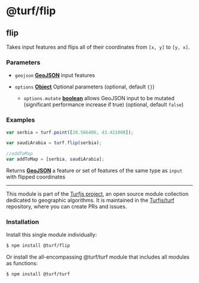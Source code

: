 # @turf/flip

<!-- Generated by documentation.js. Update this documentation by updating the source code. -->

## flip

Takes input features and flips all of their coordinates from `[x, y]` to `[y, x]`.

### Parameters

*   `geojson` **[GeoJSON][1]** input features
*   `options` **[Object][2]** Optional parameters (optional, default `{}`)

    *   `options.mutate` **[boolean][3]** allows GeoJSON input to be mutated (significant performance increase if true) (optional, default `false`)

### Examples

```javascript
var serbia = turf.point([20.566406, 43.421008]);

var saudiArabia = turf.flip(serbia);

//addToMap
var addToMap = [serbia, saudiArabia];
```

Returns **[GeoJSON][1]** a feature or set of features of the same type as `input` with flipped coordinates

[1]: https://tools.ietf.org/html/rfc7946#section-3

[2]: https://developer.mozilla.org/docs/Web/JavaScript/Reference/Global_Objects/Object

[3]: https://developer.mozilla.org/docs/Web/JavaScript/Reference/Global_Objects/Boolean

<!-- This file is automatically generated. Please don't edit it directly. If you find an error, edit the source file of the module in question (likely index.js or index.ts), and re-run "yarn docs" from the root of the turf project. -->

---

This module is part of the [Turfjs project](https://turfjs.org/), an open source module collection dedicated to geographic algorithms. It is maintained in the [Turfjs/turf](https://github.com/Turfjs/turf) repository, where you can create PRs and issues.

### Installation

Install this single module individually:

```sh
$ npm install @turf/flip
```

Or install the all-encompassing @turf/turf module that includes all modules as functions:

```sh
$ npm install @turf/turf
```

